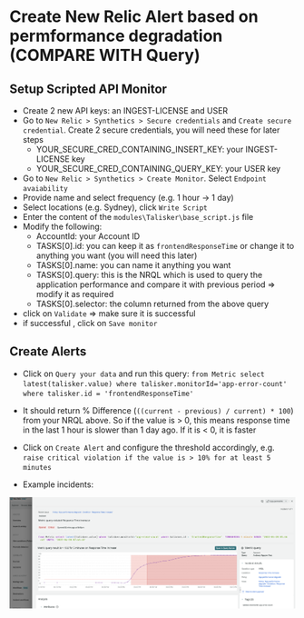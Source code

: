 # Create New Relic Alert based on permformance degradation (COMPARE WITH Query)

## Setup Scripted API Monitor
-   Create 2 new API keys: an INGEST-LICENSE and USER
-   Go to `New Relic > Synthetics > Secure credentials` and `Create secure credential`. Create 2 secure credentials, you will need these for later steps
    -   YOUR_SECURE_CRED_CONTAINING_INSERT_KEY: your INGEST-LICENSE key
    -   YOUR_SECURE_CRED_CONTAINING_QUERY_KEY: your USER key
-   Go to `New Relic > Synthetics > Create Monitor`. Select `Endpoint avaiability`
-   Provide name and select frequency (e.g. 1 hour -> 1 day)
-   Select locations (e.g. Sydney), click `Write Script`
-   Enter the content of the `modules\Talisker\base_script.js` file
-   Modify the following:
    -   AccountId: your Account ID
    -   TASKS[0].id: you can keep it as `frontendResponseTime` or change it to anything you want (you will need this later)
    -   TASKS[0].name: you can name it anything you want
    -   TASKS[0].query: this is the NRQL which is used to query the application performance and compare it with previous period => modify it as required
    -   TASKS[0].selector: the column returned from the above query
-   click on `Validate` => make sure it is successful
-   if successful , click on `Save monitor`


## Create Alerts
- Click on `Query your data` and run this query: `from Metric select latest(talisker.value) where talisker.monitorId='app-error-count' where talisker.id = 'frontendResponseTime'`
- It should return % Difference (`((current - previous) / current) * 100`) from your NRQL above. So if the value is > 0, this means response time in the last 1 hour is slower than 1 day ago. If it is < 0, it is faster
- Click on `Create Alert` and configure the threshold accordingly, e.g. `raise critical violation if the value is > 10% for at least 5 minutes`

- Example incidents:

![](2022-04-20-18-15-44.png)
